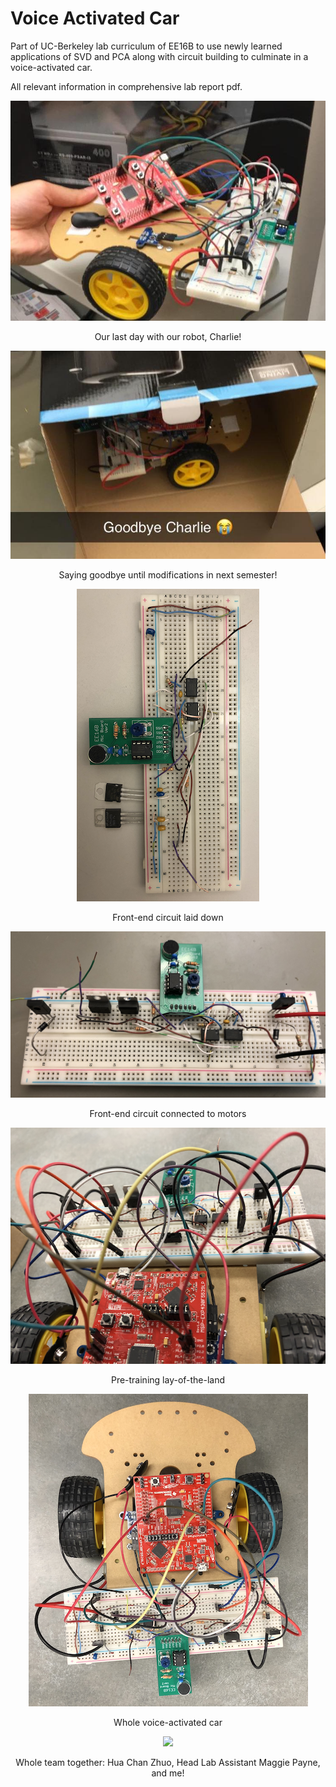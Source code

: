 # Voice Activated Car

Part of UC-Berkeley lab curriculum of EE16B to use newly learned applications of SVD and PCA along with circuit building to culminate in a voice-activated car. 

All relevant information in comprehensive lab report pdf.

<div align="center">
  <img src="/images-vids/charlie.jpg">

  <p> Our last day with our robot, Charlie! </p>
</div>

<div align="center">
  <img src="/images-vids/goodbye.jpg">

  <p> Saying goodbye until modifications in next semester! </p>
</div>

<div align="center">
  <img src="/images-vids/circ1.png">

  <p> Front-end circuit laid down </p>
</div>

<div align="center">
  <img src="/images-vids/circ2.png">

  <p> Front-end circuit connected to motors </p>
</div>

<div align="center">
  <img src="/images-vids/circ3.png">

  <p> Pre-training lay-of-the-land </p>
</div>

<div align="center">
  <img src="/images-vids/circ4.png">

  <p> Whole voice-activated car </p>
</div>

<div align="center">
  <img src="/images-vids/togther.jpg">

  <p> Whole team together: Hua Chan Zhuo, Head Lab Assistant Maggie Payne, and me! </p>
</div>
